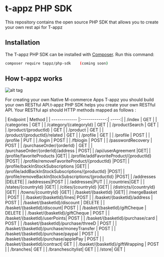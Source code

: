 # t-appz   PHP SDK


This repository contains the open source PHP SDK that allows you to create your own rest api for T-appz


## Installation


The T-appz PHP SDK can be installed with [Composer](https://getcomposer.org/). Run this command:

```sh
composer require tappz/php-sdk    (coming soon)
```

## How t-appz works 
 ![alt tag](https://raw.githubusercontent.com/tappz/t-appz-php-sdk/master/docs/assets/how-its-works.jpg)

For creating your own   Native M-commerce Apps T-appz  you should build your own RESTful API.t-appz   PHP SDK  helps you create your own RESTful API.
Your RESTful api  should   HTTP methods mapped as follows   : 

| Endpoint         | Method           |
| ------------- |:-------------:| -----:|
| /index        | GET | 
| /categories   | GET    | 
| /category/{categoryId} | GET       |
| /productSearch | GET       |
| /product/{productId} | GET       |
| /product | GET       |
| /product/{productId}/related | GET       |
| /profile | GET       |
| /profile | POST       |
| /profile | PUT      |
| /login | POST       |
| /fblogin | POST       |
| /passwordRecovery | POST       |
| /purchaseOrder/{orderId} | GET       |
| /purchaseOrder/{orderId}/address | POST|
| /api/userAgreement |GET|
| /profile/favoriteProducts |GET|
| /profile/addFavoriteProduct/{productId} |POST|
| /profile/removeFavoriteProduct/{productId} |POST|
| /profile/backInStockSubscriptions |GET|
| /profile/addBackInStockSubscriptions/{productId} |POST|
| /profile/removeBackInStockSubscriptions/{productId} |POST|
| /addresses |DELETE|
| /addresses|POST |
| /addresses|PUT |
| /countries|GET |
| /states/{countryId} |GET|
| /cities/{countryId} |GET|
| /districts/{countryId} |GET|
| /towns/{countryId} |GET|
| /basket/{basketId} |GET|
| /mergeBasket | POST |
| /basket/{basketId}/lines| POST |
| /basket/{basketId}/address | POST |
| /basket/{basketId}/discount | DELETE |
| /basket/{basketId}/discount| POST |
| /basket/{basketId}/giftCheque | DELETE  |
| /basket/{basketId}/giftCheque | POST |
| /basket/{basketId}/userPoints| POST |
| /basket/{basketId}/purchase/card | POST |
| /basket/{basketId}/purchase/threeD | POST |
| /basket/{basketId}/purchase/moneyTransfer | POST |
| /basket/{basketId}/purchase/paypal | POST |
| /basket/{basketId}/purchase/applePay  | POST |
| /basket/{basketId}/contract| GET |
| /basket/{basketId}/giftWrapping | POST |
| /branches| GET | 
| /branchescitylist| GET |
| /store| GET | 
